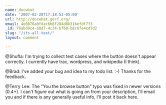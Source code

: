 ```yaml
---
name: docwhat
date: '2007-02-28T17:18:53-05:00'
url: http://docwhat.gerf.org/
email: 4e8076a0fdac6b8f284d8b316efdf7f3
_id: 76abd9c4-b8d7-4c24-bf60-b8c6fe4cd7d2
slug: "/its-all-text/"
layout: comment

---
```


@Shufla: I'm trying to collect test cases where the button doesn't appear correctly.  I currently have trac, wordpress, and wikipedia (I think).

@Brad: I've added your bug and idea to my todo list. :-)  Thanks for the feedback.

@Terry Lee: The "You the browse button" typo was fixed in newer versions (0.4+).  I can't figure out what is going on from your description, I'll email you and if there is any generally useful info, I'll post it back here.
